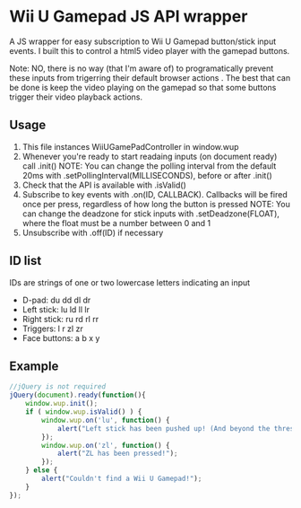 # Wii U Gamepad JS API wrapper

A JS wrapper for easy subscription to Wii U Gamepad button/stick input events. I built this to control a html5 video player with the gamepad buttons.

Note: NO, there is no way (that I'm aware of) to programatically prevent these inputs from trigerring their default browser actions . The best that can be done is keep the video playing on the gamepad so that some buttons trigger their video playback actions.

## Usage
1. This file instances WiiUGamePadController in window.wup
2. Whenever you're ready to start readaing inputs (on document ready) call .init()
	NOTE: You can change the polling interval from the default 20ms with .setPollingInterval(MILLISECONDS), before or after .init()
3. Check that the API is available with .isValid()
4. Subscribe to key events with .on(ID, CALLBACK). Callbacks will be fired once per press, regardless of how long the button is pressed
	NOTE: You can change the deadzone for stick inputs with .setDeadzone(FLOAT), where the float must be a number between 0 and 1
5. Unsubscribe with .off(ID) if necessary

## ID list

IDs are strings of one or two lowercase letters indicating an input

* D-pad: du dd dl dr
* Left stick: lu ld ll lr
* Right stick: ru rd rl rr
* Triggers: l r zl zr
* Face buttons: a b x y
	
## Example

```JavaScript
//jQuery is not required
jQuery(document).ready(function(){
	window.wup.init();
	if ( window.wup.isValid() ) {
		window.wup.on('lu', function() {
			alert("Left stick has been pushed up! (And beyond the threshold of 0.5)");
		});
		window.wup.on('zl', function() {
			alert("ZL has been pressed!");
		});
	} else {
		alert("Couldn't find a Wii U Gamepad!");
	}
});
```
